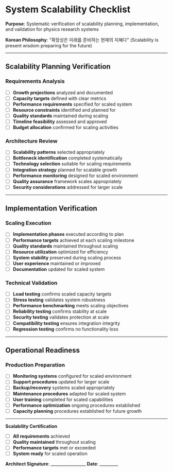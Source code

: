 # System Scalability Checklist

**Purpose**: Systematic verification of scalability planning, implementation, and validation for physics research systems

**Korean Philosophy**: "확장성은 미래를 준비하는 현재의 지혜다" (Scalability is present wisdom preparing for the future)

---

## Scalability Planning Verification

### Requirements Analysis
- [ ] **Growth projections** analyzed and documented
- [ ] **Capacity targets** defined with clear metrics
- [ ] **Performance requirements** specified for scaled system
- [ ] **Resource constraints** identified and planned for
- [ ] **Quality standards** maintained during scaling
- [ ] **Timeline feasibility** assessed and approved
- [ ] **Budget allocation** confirmed for scaling activities

### Architecture Review
- [ ] **Scalability patterns** selected appropriately
- [ ] **Bottleneck identification** completed systematically
- [ ] **Technology selection** suitable for scaling requirements
- [ ] **Integration strategy** planned for scalable growth
- [ ] **Performance monitoring** designed for scaled environment
- [ ] **Quality assurance** framework scales appropriately
- [ ] **Security considerations** addressed for larger scale

---

## Implementation Verification

### Scaling Execution
- [ ] **Implementation phases** executed according to plan
- [ ] **Performance targets** achieved at each scaling milestone
- [ ] **Quality standards** maintained throughout scaling
- [ ] **Resource utilization** optimized for efficiency
- [ ] **System stability** preserved during scaling process
- [ ] **User experience** maintained or improved
- [ ] **Documentation** updated for scaled system

### Technical Validation
- [ ] **Load testing** confirms scaled capacity targets
- [ ] **Stress testing** validates system robustness
- [ ] **Performance benchmarking** meets scaling objectives
- [ ] **Reliability testing** confirms stability at scale
- [ ] **Security testing** validates protection at scale
- [ ] **Compatibility testing** ensures integration integrity
- [ ] **Regression testing** confirms no functionality loss

---

## Operational Readiness

### Production Preparation
- [ ] **Monitoring systems** configured for scaled environment
- [ ] **Support procedures** updated for larger scale
- [ ] **Backup/recovery** systems scaled appropriately
- [ ] **Maintenance procedures** adapted for scaled system
- [ ] **User training** completed for scaled capabilities
- [ ] **Performance optimization** ongoing procedures established
- [ ] **Capacity planning** procedures established for future growth

---

**Scalability Certification**

- [ ] **All requirements** achieved
- [ ] **Quality maintained** throughout scaling
- [ ] **Performance targets** met or exceeded
- [ ] **System ready** for scaled operation

**Architect Signature**: _________________ **Date**: _________